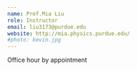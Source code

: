 ```yaml
---
name: Prof.Mia Liu
role: Instructor
email: liu3173@purdue.edu
website: http://mia.physics.purdue.edu/
#photo: kevin.jpg
---
```

Office hour by appointment
